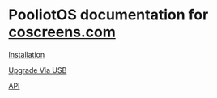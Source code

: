 # PooliotOS documentation for [coscreens.com](coscreens.com)

[Installation](https://github.com/christophehurpeau/pooliot-doc/tree/master/installation.md)

[Upgrade Via USB](https://github.com/christophehurpeau/pooliot-doc/tree/master/upgrade-via-usb.md)

[API](https://github.com/christophehurpeau/pooliot-doc/tree/master/api.md)
